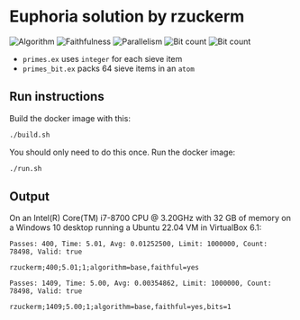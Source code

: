 # Euphoria solution by rzuckerm

![Algorithm](https://img.shields.io/badge/Algorithm-base-green)
![Faithfulness](https://img.shields.io/badge/Faithful-yes-green)
![Parallelism](https://img.shields.io/badge/Parallel-no-green)
![Bit count](https://img.shields.io/badge/Bits-unknown-yellowgreen)
![Bit count](https://img.shields.io/badge/Bits-1-green)

* `primes.ex` uses `integer` for each sieve item
* `primes_bit.ex` packs 64 sieve items in an `atom`

## Run instructions

Build the docker image with this:

```bash
./build.sh
```

You should only need to do this once. Run the docker image:

```bash
./run.sh
```

## Output

On an Intel(R) Core(TM) i7-8700 CPU @ 3.20GHz with 32 GB of memory on a Windows 10 desktop running
a Ubuntu 22.04 VM in VirtualBox 6.1:

```
Passes: 400, Time: 5.01, Avg: 0.01252500, Limit: 1000000, Count: 78498, Valid: true

rzuckerm;400;5.01;1;algorithm=base,faithful=yes

Passes: 1409, Time: 5.00, Avg: 0.00354862, Limit: 1000000, Count: 78498, Valid: true

rzuckerm;1409;5.00;1;algorithm=base,faithful=yes,bits=1
```
